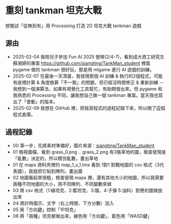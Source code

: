 # 重刻 tankman 坦克大戰
想嘗試「從無到有」用 Processing 打造 2D 坦克大戰 tankman 遊戲

## 源由

- 2025-02-04 我陪兒子參加 Fun AI 2025 營隊(2/4-7)，看到成大資工研究生蘇湘婷的專案 https://github.com/siangting/TankMan_student 裡面 pygame 做的 tankman 很好玩，那是用 mlgame 進行 AI 遊戲的訓練。
- 2025-02-07 在最後一天清晨，我發現那個 AI 訓練 & 執行的2個程式，可能有座標計算 & 角度換算「不一致」的問題，但已經沒時間修正 & 重新訓練 -- 我想到一個演算法，如果有視覺化工具幫忙，有助開發出來。但 pygame 和我熟悉的 Processing 不同，讓我想自己做一個 tankman 專案。當天我也寫出了「會動」的版本。
- 2025-02-09 我想在 GitHub 裡，把我寫程式的過程記錄下來，所以開了這個程式倉庫。

## 過程記錄
- 00 第一步，先將素材準備好，圖片來源：[siangting/TankMan_student](https://github.com/siangting/TankMan_student/tree/main/asset/image)
- 01 檢視圖檔，看到 grass_0.png .. grass_2.png 有3張草地的圖，檢查發現是「亂數」決定的，所以模仿亂數，畫出草地
- 01 在 maps 資料夾裡的 map_1_v_1.tmx 看到 1對1 對戰地圖的 csv 格式（3代表牆），我就把它貼到陣列，畫出牆
- 02 地圖看起來很粗，檢查發現 maps 裡，還有其他大小的地圖，所以我需要兩種不同地圖的大小，用不同陣列、不同變數來做
- 03 將 csv 格式（1:綠坦克、2:藍坦克、3:牆、4:子彈 5:油料）對應的圖做放出來
- 04 將計時圖示、文字（右上時間、下方分數）加入
- 05 用「方向鍵」控制「1P坦克」
- 06 將「兩種」坦克都做出來，綠色用「方向鍵」、藍色用「WASD鍵」